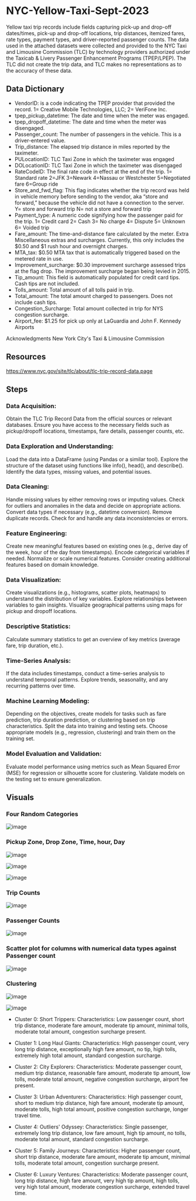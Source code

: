 # NYC-Yellow-Taxi-Sept-2023
Yellow taxi trip records include fields capturing pick-up and drop-off dates/times, pick-up and drop-off locations, trip distances, itemized fares, rate types, payment types, and driver-reported passenger counts. The data used in the attached datasets were collected and provided to the NYC Taxi and Limousine Commission (TLC) by technology providers authorized under the Taxicab & Livery Passenger Enhancement Programs (TPEP/LPEP). The TLC did not create the trip data, and TLC makes no representations as to the accuracy of these data.

## Data Dictionary
- VendorID: is a code indicating the TPEP provider that provided the record.
1= Creative Mobile Technologies, LLC; 2= VeriFone Inc.
- tpep_pickup_datetime: The date and time when the meter was engaged.
- tpep_dropoff_datetime: The date and time when the meter was disengaged.
- Passenger_count: The number of passengers in the vehicle. This is a driver-entered value.
- Trip_distance: The elapsed trip distance in miles reported by the taximeter.
- PULocationID: TLC Taxi Zone in which the taximeter was engaged
- DOLocationID: TLC Taxi Zone in which the taximeter was disengaged
- RateCodeID: The final rate code in effect at the end of the trip.
1= Standard rate
2=JFK
3=Newark
4=Nassau or Westchester
5=Negotiated fare
6=Group ride
- Store_and_fwd_flag: This flag indicates whether the trip record was held in vehicle
memory before sending to the vendor, aka “store and forward,”
because the vehicle did not have a connection to the server.
Y= store and forward trip
N= not a store and forward trip
- Payment_type: A numeric code signifying how the passenger paid for the trip.
1= Credit card
2= Cash
3= No charge
4= Dispute
5= Unknown
6= Voided trip
- Fare_amount: The time-and-distance fare calculated by the meter.
Extra Miscellaneous extras and surcharges. Currently, this only includes
the $0.50 and $1 rush hour and overnight charges.
- MTA_tax: $0.50 MTA tax that is automatically triggered based on the metered
rate in use.
- Improvement_surcharge: $0.30 improvement surcharge assessed trips at the flag drop. The improvement surcharge began being levied in 2015.
- Tip_amount: This field is automatically populated for credit card tips. Cash tips are not included.
- Tolls_amount: Total amount of all tolls paid in trip.
- Total_amount: The total amount charged to passengers. Does not include cash tips.
- Congestion_Surcharge: Total amount collected in trip for NYS congestion surcharge.
- Airport_fee: $1.25 for pick up only at LaGuardia and John F. Kennedy Airports

Acknowledgments
New York City's Taxi & Limousine Commission


## Resources
https://www.nyc.gov/site/tlc/about/tlc-trip-record-data.page

## Steps

### Data Acquisition:

Obtain the TLC Trip Record Data from the official sources or relevant databases.
Ensure you have access to the necessary fields such as pickup/dropoff locations, timestamps, fare details, passenger counts, etc.

### Data Exploration and Understanding:
Load the data into a DataFrame (using Pandas or a similar tool).
Explore the structure of the dataset using functions like info(), head(), and describe().
Identify the data types, missing values, and potential issues.

### Data Cleaning:
Handle missing values by either removing rows or imputing values.
Check for outliers and anomalies in the data and decide on appropriate actions.
Convert data types if necessary (e.g., datetime conversion).
Remove duplicate records.
Check for and handle any data inconsistencies or errors.

### Feature Engineering:
Create new meaningful features based on existing ones (e.g., derive day of the week, hour of the day from timestamps).
Encode categorical variables if needed.
Normalize or scale numerical features.
Consider creating additional features based on domain knowledge.

### Data Visualization:
Create visualizations (e.g., histograms, scatter plots, heatmaps) to understand the distribution of key variables.
Explore relationships between variables to gain insights.
Visualize geographical patterns using maps for pickup and dropoff locations.

### Descriptive Statistics:
Calculate summary statistics to get an overview of key metrics (average fare, trip duration, etc.).

### Time-Series Analysis:
If the data includes timestamps, conduct a time-series analysis to understand temporal patterns.
Explore trends, seasonality, and any recurring patterns over time.

### Machine Learning Modeling:
Depending on the objectives, create models for tasks such as fare prediction, trip duration prediction, or clustering based on trip characteristics.
Split the data into training and testing sets.
Choose appropriate models (e.g., regression, clustering) and train them on the training set.

### Model Evaluation and Validation:
Evaluate model performance using metrics such as Mean Squared Error (MSE) for regression or silhouette score for clustering.
Validate models on the testing set to ensure generalization.


## Visuals 

### Four Random Categories

![image](https://github.com/MuyiwaNau/NYC-Yellow-Taxi-Sept-2023/assets/34709932/f68a3794-2f16-41f1-b71c-a2c2def7f3aa)

### Pickup Zone, Drop Zone, Time, hour,  Day

![image](https://github.com/MuyiwaNau/NYC-Yellow-Taxi-Sept-2023/assets/34709932/0c3e1d90-96b3-4127-8ac5-abc8e3448d45)

![image](https://github.com/MuyiwaNau/NYC-Yellow-Taxi-Sept-2023/assets/34709932/1e2b0539-eff2-49d1-bce5-300a58b18425)

![image](https://github.com/MuyiwaNau/NYC-Yellow-Taxi-Sept-2023/assets/34709932/8e2570d5-087e-45c3-9c62-c7c80ec13612)

### Trip Counts

![image](https://github.com/MuyiwaNau/NYC-Yellow-Taxi-Sept-2023/assets/34709932/5f8fa1ed-d154-4bc4-a2ac-85cb4492db3f)

### Passenger Counts
![image](https://github.com/MuyiwaNau/NYC-Yellow-Taxi-Sept-2023/assets/34709932/efeff83f-c50d-4164-8ba6-94d0db7fee39)

### Scatter plot for columns with numerical data types against Passenger count 

![image](https://github.com/MuyiwaNau/NYC-Yellow-Taxi-Sept-2023/assets/34709932/d3a25d01-d94e-45d7-86dc-51a9dbe211b0)


### Clustering

![image](https://github.com/MuyiwaNau/NYC-Yellow-Taxi-Sept-2023/assets/34709932/554a0bfe-415b-4949-8a7b-a155caa2786a)

![image](https://github.com/MuyiwaNau/NYC-Yellow-Taxi-Sept-2023/assets/34709932/98189234-5c37-47d9-bb83-d43cd5e4e23e)


- Cluster 0: Short Trippers:
Characteristics: Low passenger count, short trip distance, moderate fare amount, moderate tip amount, minimal tolls, moderate total amount, congestion surcharge present.

- Cluster 1: Long Haul Giants:
Characteristics: High passenger count, very long trip distance, exceptionally high fare amount, no tip, high tolls, extremely high total amount, standard congestion surcharge.

- Cluster 2: City Explorers:
Characteristics: Moderate passenger count, medium trip distance, reasonable fare amount, moderate tip amount, low tolls, moderate total amount, negative congestion surcharge, airport fee present.

- Cluster 3: Urban Adventurers:
Characteristics: High passenger count, short to medium trip distance, high fare amount, moderate tip amount, moderate tolls, high total amount, positive congestion surcharge, longer travel time.

- Cluster 4: Outliers' Odyssey:
Characteristics: Single passenger, extremely long trip distance, low fare amount, high tip amount, no tolls, moderate total amount, standard congestion surcharge.

- Cluster 5: Family Journeys:
Characteristics: Higher passenger count, short trip distance, moderate fare amount, moderate tip amount, minimal tolls, moderate total amount, congestion surcharge present.

- Cluster 6: Luxury Ventures:
Characteristics: Moderate passenger count, long trip distance, high fare amount, very high tip amount, high tolls, very high total amount, moderate congestion surcharge, extended travel time.
